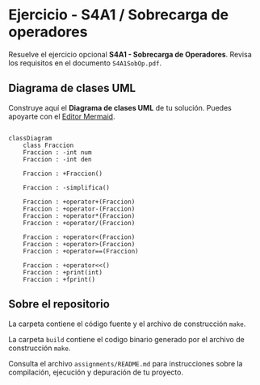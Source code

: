 # Ejercicio - S4A1 / Sobrecarga de operadores

Resuelve el ejercicio opcional **S4A1 - Sobrecarga de Operadores**. Revisa los requisitos en el documento ```S4A1SobOp.pdf```.

## Diagrama de clases UML

Construye aquí el **Diagrama de clases UML** de tu solución. Puedes apoyarte con el [Editor Mermaid](https://mermaid.live/).

```mermaid

classDiagram
    class Fraccion
    Fraccion : -int num
    Fraccion : -int den

    Fraccion : +Fraccion()

    Fraccion : -simplifica()

    Fraccion : +operator+(Fraccion)
    Fraccion : +operator-(Fraccion)
    Fraccion : +operator*(Fraccion)
    Fraccion : +operator/(Fraccion)

    Fraccion : +operator<(Fraccion)
    Fraccion : +operator>(Fraccion)
    Fraccion : +operator==(Fraccion)

    Fraccion : +operator<<()
    Fraccion : +print(int)
    Fraccion : +fprint()

```


## Sobre el repositorio

La carpeta contiene el código fuente y el archivo de construcción ```make```.

La carpeta `build` contiene el codigo binario generado por el archivo de construcción ```make```.

Consulta el archivo ```assignments/README.md``` para instrucciones sobre la compilación, ejecución y depuración de tu proyecto.
